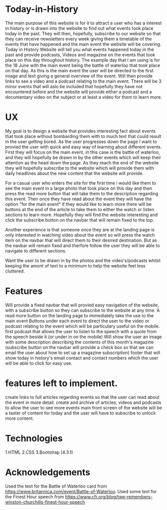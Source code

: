 # Today-in-History

The main purpose of this website is for it to attract a user who has a interest in history or is drawn into the website to find out what events took place today in the past. They will then, hopefully, subscribe to our website so that they can receive newsletters every week giving them a timetable of the events that have happened and the main event the website will be covering.
Today in History Website will tell you what events happened today in the past and provide podcasts, Videos and magazine on the events that took place on this day throughout history. The example day that I am using is for the 18 June with the main event being the battle of waterloo that took place on that day. As this is the main event the user will be directed to the first image and text giving a general overview of the event. Will then provide links to see a video and a podcast relating to the main event.
There will be 3 minor events that will aslo be included that hopefully they have not encountered before and the website will provide either a podcast and a documentary video on the subject or at least a video for them to learn more. 

# UX

My goal is to design a website that provides interesting fact about events that took place without bombarding them with to much text that could result in the user getting bored.
As the user progresses down the page I want to provied the user with quick and easy way of learning about different events. First they will focus on the main event, in this case is the battle of waterloo,
and they will hopefully be drawn in by the other events which will keep their attention as the head down the page. As they reach the end of the website they will hopefully subscribe to the 
website which will provide them with daily headlines about the new content that the website will provide.

For a casual user who enters the site for the first time i would like them to see the main event in a large photo that took place on this day and then press the read more button that will take them to the description regarding this event.
Then once they have read about the event they will have the option "for the main event" if they would like to learn more there will be buttons at the end of the article to take them to either the watch or listen sections to learn more. Hopefully they will find
the website interesting and click the subscribe button on the navbar that will remain fixed to the top.

Another experience is that someone once they are at the landing page is only interested in watching video about the event so will press the watch item on the navbar that will direct them to their desired destination.
But as the navbar will remain fixed and therfore follow the user they will be able to navigate to different sections.

Want the user to be drawn in by the photos and the video's/podcasts whilst keeping the amont of text to a minimum to help the website feel less cluttered.

# Features

Will provide a fixed navbar that will provied easy navigation of the website, with a subscribe button so they can subscribe to the website at any time.
A read more button on the landing page to immediately take the use to the main event 
Buttons under each event to direct the user to the video or podcast relating to the event which will be particulary useful on the mobile.
first podcast that allows the user to listen to the speech with a quote from the speech beside it (or under in on the mobile)
Will show the user an image with some description describing the contents of this month's magazine (subscribe button on the navbar will provide a check box so that we can email the user about how to set up a magazine subscription)
footer that will show today in history's email contact and contact numbers which the user will be able to click for easy use.

# features left to implement.
create links to full articles regarding events so that the user can read about the event in more detail.
create and archive of articles, videos and podcasts to allow the user to see more events
main front screen of the website will be a taster of content for today and the user will have to subscribe to unlock more content.

# Technologies

1.HTML
2.CSS
3.Bootstrap (4.3.1)


# Acknowledgements

Used the text for the Battle of Waterloo card from https://www.britannica.com/event/Battle-of-Waterloo.
Used some text for the Finest Hour speech from https://www.cfr.org/blog/twe-remembers-winston-churchills-finest-hour-speech

